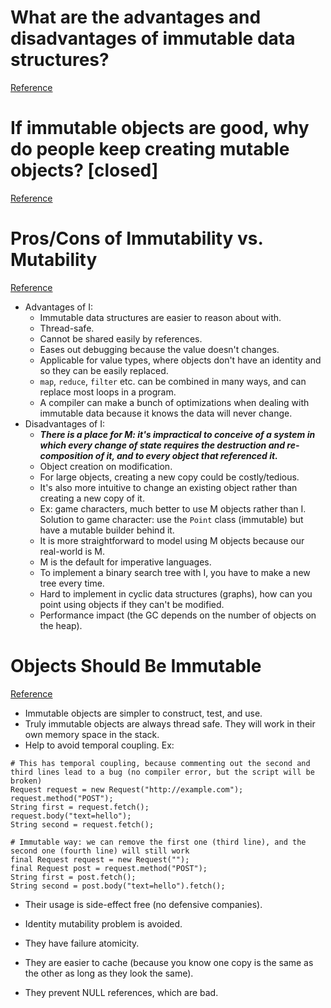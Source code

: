 # What are the advantages and disadvantages of immutable data structures?
[Reference](https://www.quora.com/What-are-the-advantages-and-disadvantages-of-immutable-data-structures)
# If immutable objects are good, why do people keep creating mutable objects? [closed]
[Reference](https://softwareengineering.stackexchange.com/questions/151733/if-immutable-objects-are-good-why-do-people-keep-creating-mutable-objects)
# Pros/Cons of Immutability vs. Mutability
[Reference](https://stackoverflow.com/questions/1863515/pros-cons-of-immutability-vs-mutability)

- Advantages of I:
  - Immutable data structures are easier to reason about with.
  - Thread-safe.
  - Cannot be shared easily by references.
  - Eases out debugging because the value doesn't changes.
  - Applicable for value types, where objects don't have an identity and so they can be easily replaced.
  - `map`, `reduce`, `filter` etc. can be combined in many ways, and can replace most loops in a program.
  - A compiler can make a bunch of optimizations when dealing with immutable data because it knows the data will never change.
- Disadvantages of I:
  - ***There is a place for M: it's impractical to conceive of a system in which every change of state requires the destruction and re-composition of it, and to every object that referenced it.***
  - Object creation on modification.
  - For large objects, creating a new copy could be costly/tedious.
  - It's also more intuitive to change an existing object rather than creating a new copy of it.
  - Ex: game characters, much better to use M objects rather than I. Solution to game character: use the `Point` class (immutable) but have a mutable builder behind it.
  - It is more straightforward to model using M objects because our real-world is M.
  - M is the default for imperative languages.
  - To implement a binary search tree with I, you have to make a new tree every time.
  - Hard to implement in cyclic data structures (graphs), how can you point using objects if they can't be modified.
  - Performance impact (the GC depends on the number of objects on the heap).


# Objects Should Be Immutable
[Reference](http://www.yegor256.com/2014/06/09/objects-should-be-immutable.html)

- Immutable objects are simpler to construct, test, and use.
- Truly immutable objects are always thread safe. They will work in their own memory space in the stack.
- Help to avoid temporal coupling. Ex:

```
# This has temporal coupling, because commenting out the second and third lines lead to a bug (no compiler error, but the script will be broken)
Request request = new Request("http://example.com");
request.method("POST");
String first = request.fetch();
request.body("text=hello");
String second = request.fetch();

# Immutable way: we can remove the first one (third line), and the second one (fourth line) will still work
final Request request = new Request("");
final Request post = request.method("POST");
String first = post.fetch();
String second = post.body("text=hello").fetch();
```

- Their usage is side-effect free (no defensive companies).
- Identity mutability problem is avoided.

- They have failure atomicity.
- They are easier to cache (because you know one copy is the same as the other as long as they look the same).
- They prevent NULL references, which are bad.
